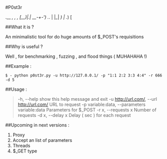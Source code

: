 #P0st3r

.__  _,     ,  _,
[__)|.|  __-+-'_) ._.
|   |_| _)  | ._) [

##What it is ? 

An minimalistic tool for do huge amounts of $_POST's requisitions

##Why is useful ?

Well , for benchmarking , fuzzing , and flood things ( MUHAHAHA !)

##Example :

`$ - python p0st3r.py -u http://127.0.0.1/ -p "1:1 2:2 3:3 4:4" -r 666 -d 5`

##Usage :

> -h, --help            show this help message and exit
> -u http://url.com/, --url http://url.com/
>                       URL to request
> -p variable:data, --parameters variable:data
>                       Parameters for $_POST
> -r x, --requests x    Number of requests
> -d x, --delay x       Delay ( sec ) for each request


##Upcoming in next versions : 

1. Proxy 
2. Accept an list of parameters
3. Threads
4. $_GET type


